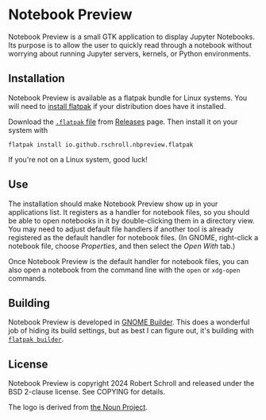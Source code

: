 # Notebook Preview

Notebook Preview is a small GTK application to display Jupyter Notebooks.  Its purpose is to allow the user to quickly read through a notebook without worrying about running Jupyter servers, kernels, or Python environments.

## Installation

Notebook Preview is available as a flatpak bundle for Linux systems.  You will need to [install flatpak](https://flatpak.org/setup/) if your distribution does have it installed.

Download the [`.flatpak` file](https://github.com/rschroll/nbpreview/releases/download/v0.2.0/io.github.rschroll.nbpreview.flatpak) from [Releases](https://github.com/rschroll/nbpreview/releases) page.  Then install it on your system with
```
flatpak install io.github.rschroll.nbpreview.flatpak
```

If you're not on a Linux system, good luck!

## Use

The installation should make Notebook Preview show up in your applications list.  It registers as a handler for notebook files, so you should be able to open notebooks in it by double-clicking them in a directory view.  You may need to adjust default file handlers if another tool is already registered as the default handler for notebook files.  (In GNOME, right-click a notebook file, choose _Properties_, and then select the _Open With_ tab.)

Once Notebook Preview is the default handler for notebook files, you can also open a notebook from the command line with the `open` or `xdg-open` commands.

## Building

Notebook Preview is developed in [GNOME Builder](https://wiki.gnome.org/Apps/Builder).  This does a wonderful job of hiding its build settings, but as best I can figure out, it's building with [`flatpak builder`](https://docs.flatpak.org/en/latest/building-introduction.html#flatpak-builder).

## License

Notebook Preview is copyright 2024 Robert Schroll and released under the BSD 2-clause license.  See COPYING for details.

The logo is derived from [the Noun Project](https://thenounproject.com/icon/jupiter-453568/).
